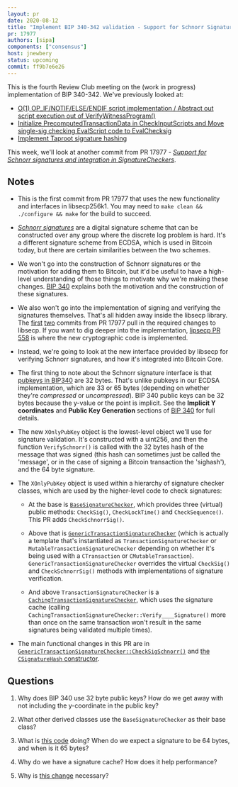 ```yaml
---
layout: pr
date: 2020-08-12
title: "Implement BIP 340-342 validation - Support for Schnorr Signatures and integration in SignatureCheckers"
pr: 17977
authors: [sipa]
components: ["consensus"]
host: jnewbery
status: upcoming
commit: ff9b7e6e26
---
```


This is the fourth Review Club meeting on the (work in progress) implementation
of BIP 340-342.  We've previously looked at:

- [O(1) OP_IF/NOTIF/ELSE/ENDIF script implementation / Abstract out script
  execution out of VerifyWitnessProgram()](./16902)
- [Initialize PrecomputedTransactionData in CheckInputScripts and Move
  single-sig checking EvalScript code to EvalChecksig](./18401)
- [Implement Taproot signature hashing](./17977)

This week, we'll look at another commit from PR 17977 - _[Support for Schnorr
signatures and integration in
SignatureCheckers](https://github.com/bitcoin-core-review-club/bitcoin/commit/125318b68a)_.

## Notes

- This is the first commit from PR 17977 that uses the new functionality and interfaces
  in libsecp256k1. You may need to `make clean && ./configure && make` for the build to
  succeed.

- [_Schnorr signatures_](https://en.wikipedia.org/wiki/Schnorr_signature) are a
  digital signature scheme that can be constructed over any group where the
  discrete log problem is hard. It's a different signature scheme from ECDSA,
  which is used in Bitcoin today, but there are certain similarities between the
  two schemes.

- We won't go into the construction of Schnorr signatures or the motivation for
  adding them to Bitcoin, but it'd be useful to have a high-level understanding of
  those things to motivate why we're making these changes. [BIP
  340](https://github.com/bitcoin/bips/blob/master/bip-0340.mediawiki) explains
  both the motivation and the construction of these signatures.

- We also won't go into the implementation of signing and verifying the
  signatures themselves. That's all hidden away inside the libsecp library. The
  [first](https://github.com/bitcoin-core-review-club/bitcoin/commit/94dc6bcc)
  [two](https://github.com/bitcoin-core-review-club/bitcoin/commit/59354a78)
  commits from PR 17977 pull in the required changes to libsecp. If you want to
  dig deeper into the implementation, [lipsecp PR
  558](https://github.com/bitcoin-core/secp256k1/pull/558) is where the new
  cryptographic code is implemented.

- Instead, we're going to look at the new interface provided by libsecp for
  verifying Schnorr signatures, and how it's integrated into Bitcoin Core.

- The first thing to note about the Schnorr signature interface is that
  [pubkeys in
  BIP340](https://github.com/bitcoin-core-review-club/bitcoin/commit/125318b6#diff-10ed0089ccea825883e83e5afcef7697R209)
  are 32 bytes. That's unlike pubkeys in our ECDSA implementation,
  which are 33 or 65 bytes (depending on whether they're _compressed_ or
  _uncompressed_). BIP 340 public keys can be 32 bytes because the y-value
  or the point is implicit. See the **Implicit Y coordinates** and **Public Key
  Generation** sections of [BIP
  340](https://github.com/bitcoin/bips/blob/master/bip-0340.mediawiki) for full
  details.

- The new `XOnlyPubKey` object is the lowest-level object we'll use for signature
  validation. It's constructed with a uint256, and then the function
  `VerifySchnorr()` is called with the 32 bytes hash of the message that was
  signed (this hash can sometimes just be called the 'message', or in the case of
  signing a Bitcoin transaction the 'sighash'), and the 64 byte signature.

- The `XOnlyPubKey` object is used within a hierarchy of signature checker classes,
  which are used by the higher-level code to check signatures:

  - At the base is
    [`BaseSignatureChecker`](https://github.com/bitcoin-core-review-club/bitcoin/blob/125318b6/src/script/interpreter.h#L171),
    which provides three (virtual) public methods: `CheckSig()`,
    `CheckLockTime()` and `CheckSequence()`. This PR adds `CheckSchnorrSig()`.

  - Above that is
    [`GenericTransactionSignatureChecker`](https://github.com/bitcoin-core-review-club/bitcoin/blob/125318b6/src/script/interpreter.h#L198)
    (which is actually a template that's instantiated as
    `TransactionSignatureChecker` or `MutableTransactionSignatureChecker` depending
    on whether it's being used with a `CTransaction` or `CMutableTransaction`).
    `GenericTransactionSignatureChecker` overrides the virtual `CheckSig()` and
    `CheckSchnorrSig()` methods with implementations of signature verification.

  - And above `TransactionSignatureChecker` is a
    [`CachingTransactionSignatureChecker`](https://github.com/bitcoin-core-review-club/bitcoin/blob/125318b6/src/script/sigcache.h#L43),
    which uses the signature cache (calling
    `CachingTransactionSignatureChecker::Verify____Signature()` more than once on
    the same transaction won't result in the same signatures being validated
    multiple times).

- The main functional changes in this PR are in
  [`GenericTransactionSignatureChecker::CheckSigSchnorr()`](https://github.com/bitcoin-core-review-club/bitcoin/blob/125318b6/src/script/interpreter.cpp#L1550-L1569)
  and [the `CSignatureHash`
  constructor](https://github.com/bitcoin-core-review-club/bitcoin/blob/125318b6/src/script/sigcache.cpp#L33-L46).

## Questions

1. Why does BIP 340 use 32 byte public keys? How do we get away with not including
   the y-coordinate in the public key?

2. What other derived classes use the `BaseSignatureChecker` as their base class?

2. What is [this
   code](https://github.com/bitcoin-core-review-club/bitcoin/blob/125318b6/src/script/interpreter.cpp#L1558-L1564)
   doing? When do we expect a signature to be 64 bytes, and when is it 65 bytes?

3. Why do we have a signature cache? How does it help performance?

4. Why is [this
   change](https://github.com/bitcoin-core-review-club/bitcoin/commit/125318b68a#diff-8a3cc5f1d2678a348e95e4884d1827f1R38-R45)
   necessary?

<!-- TODO: After meeting, uncomment and add meeting log between the irc tags
## Meeting Log

{% irc %}
{% endirc %}
-->
